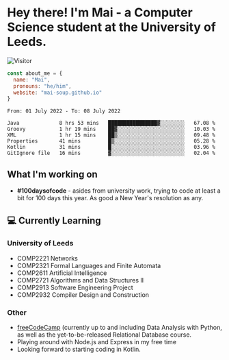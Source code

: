 # Hey there! I'm Mai - a Computer Science student at the University of Leeds.

![Visitor](https://visitor-badge.laobi.icu/badge?page_id=mai-soup.mai-soup)

```javascript
const about_me = {
  name: "Mai",
  pronouns: "he/him",
  website: "mai-soup.github.io"
}
```

<!--START_SECTION:waka-->

```text
From: 01 July 2022 - To: 08 July 2022

Java             8 hrs 53 mins   ████████████████▓░░░░░░░░   67.08 %
Groovy           1 hr 19 mins    ██▓░░░░░░░░░░░░░░░░░░░░░░   10.03 %
XML              1 hr 15 mins    ██▒░░░░░░░░░░░░░░░░░░░░░░   09.48 %
Properties       41 mins         █▒░░░░░░░░░░░░░░░░░░░░░░░   05.28 %
Kotlin           31 mins         █░░░░░░░░░░░░░░░░░░░░░░░░   03.96 %
GitIgnore file   16 mins         ▓░░░░░░░░░░░░░░░░░░░░░░░░   02.04 %
```

<!--END_SECTION:waka-->
<!--<img src="https://github-readme-stats.vercel.app/api?username=mai-soup&show_icons=true&theme=gruvbox" />
<img src="https://github-readme-stats.vercel.app/api/top-langs/?username=mai-soup&langs_count=8&layout=compact&theme=gruvbox" />-->

## What I'm working on

* __#100daysofcode__ - asides from university work, trying to code at least a bit for 100 days this year. As good a New Year's resolution as any.

## 💻 Currently Learning

### University of Leeds
* COMP2221 Networks
* COMP2321 Formal Languages and Finite Automata
* COMP2611 Artificial Intelligence
* COMP2721 Algorithms and Data Structures II
* COMP2913 Software Engineering Project
* COMP2932 Compiler Design and Construction

### Other
* [freeCodeCamp](https://www.freecodecamp.org/) (currently up to and including Data Analysis with Python, as well as the yet-to-be-released Relational Database course.
* Playing around with Node.js and Express in my free time
* Looking forward to starting coding in Kotlin.
